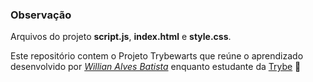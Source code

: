 ### Observação

Arquivos do projeto **script.js**, **index.html** e **style.css**.

Este repositório contem o Projeto Trybewarts que reúne o aprendizado desenvolvido por _[Willian Alves Batista](https://www.linkedin.com/in/willian-alves-batista-60aa6a180/)_ enquanto estudante da [Trybe](https://www.betrybe.com/) :rocket:
